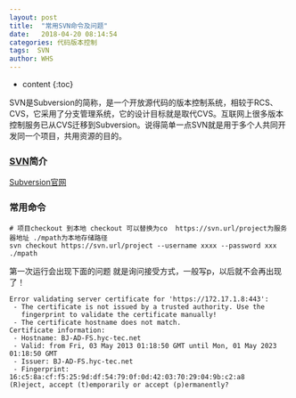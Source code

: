 ```yaml
---
layout: post
title:  "常用SVN命令及问题"
date:   2018-04-20 08:14:54
categories: 代码版本控制
tags:  SVN
author: WHS
---
```


* content
{:toc}

SVN是Subversion的简称，是一个开放源代码的版本控制系统，相较于RCS、CVS，它采用了分支管理系统，它的设计目标就是取代CVS。互联网上很多版本控制服务已从CVS迁移到Subversion。说得简单一点SVN就是用于多个人共同开发同一个项目，共用资源的目的。







### [SVN](http://subversion.apache.org)简介

[Subversion官网](http://subversion.apache.org)



### 常用命令

```
# 项目checkout 到本地 checkout 可以替换为co  https://svn.url/project为服务器地址 ./mpath为本地存储路径
svn checkout https://svn.url/project --username xxxx --password xxx ./mpath   

```

第一次运行会出现下面的问题 就是询问接受方式，一般写p，以后就不会再出现了！
```
Error validating server certificate for 'https://172.17.1.8:443':  
 - The certificate is not issued by a trusted authority. Use the  
   fingerprint to validate the certificate manually!  
 - The certificate hostname does not match.  
Certificate information:  
 - Hostname: BJ-AD-FS.hyc-tec.net  
 - Valid: from Fri, 03 May 2013 01:18:50 GMT until Mon, 01 May 2023 01:18:50 GMT  
 - Issuer: BJ-AD-FS.hyc-tec.net  
 - Fingerprint: 16:c5:8a:cf:f5:25:9d:df:54:79:0f:0d:42:03:70:29:04:9b:c2:a8  
(R)eject, accept (t)emporarily or accept (p)ermanently?   
```






